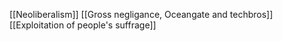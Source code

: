[[Neoliberalism]]
[[Gross negligance, Oceangate and techbros]]
[[Exploitation of people's suffrage]] 
